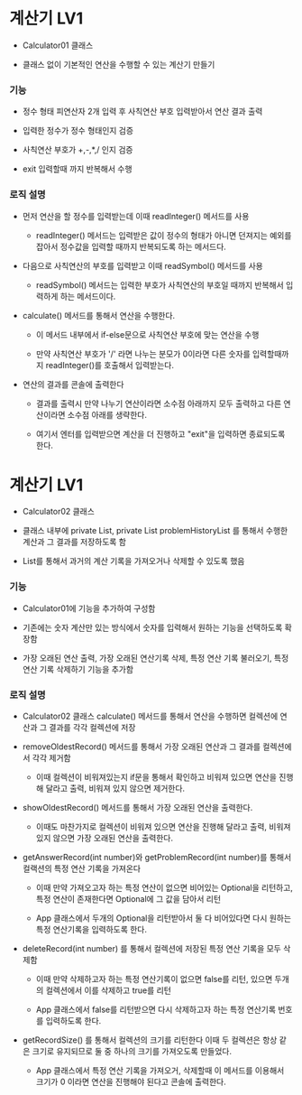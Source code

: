 # 계산기 LV1

- Calculator01 클래스

- 클래스 없이 기본적인 연산을 수행할 수 있는 계산기 만들기 

### 기능

- 정수 형태 피연산자 2개 입력 후 사칙연산 부호 입력받아서 연산 결과 출력

- 입력한 정수가 정수 형태인지 검증
- 사칙연산 부호가 +,-,*,/ 인지 검증
- exit 입력할때 까지 반복해서 수행

### 로직 설명

- 먼저 연산을 할 정수를 입력받는데 이때 readInteger() 메서드를 사용
    
    - readInteger() 메서드는 입력받은 값이 정수의 형태가 아니면 던져지는 예외를 잡아서 정수값을 입력할 때까지 반복되도록 하는 메서드다.
    
- 다음으로 사칙연산의 부호를 입력받고 이때 readSymbol() 메서드를 사용

    - readSymbol() 메서드는 입력한 부호가 사칙연산의 부호일 때까지 반복해서 입력하게 하는 메서드이다.
    
- calculate() 메서드를 통해서 연산을 수행한다.

    - 이 메서드 내부에서 if-else문으로 사칙연산 부호에 맞는 연산을 수행
    
    - 만약 사칙연산 부호가 '/' 라면 나누는 분모가 0이라면 다른 숫자를 입력할때까지 readInteger()를 호출해서 입력받는다.

- 연산의 결과를 콘솔에 출력한다

    - 결과를 출력시 만약 나누기 연산이라면 소수점 아래까지 모두 출력하고 다른 연산이라면 소수점 아래를 생략한다.
    
    - 여기서 엔터를 입력받으면 계산을 더 진행하고 "exit"을 입력하면 종료되도록 한다.
 
 # 계산기 LV1

 - Calculator02 클래스

 - 클래스 내부에 private List<Double>, private List<String> problemHistoryList 를 통해서 수행한 계산과 그 결과를 저장하도록 함

 - List를 통해서 과거의 계산 기록을 가져오거나 삭제할 수 있도록 했음

### 기능

- Calculator01에 기능을 추가하여 구성함

- 기존에는 숫자 계산만 있는 방식에서 숫자를 입력해서 원하는 기능을 선택하도록 확장함

- 가장 오래된 연산 출력, 가장 오래된 연산기록 삭제, 특정 연산 기록 불러오기, 특정 연산 기록 삭제하기 기능을 추가함

### 로직 설명

- Calculator02 클래스 calculate() 메서드를 통해서 연산을 수행하면 컬렉션에 연산과 그 결과를 각각 컬렉션에 저장

- removeOldestRecord() 메서드를 통해서 가장 오래된 연산과 그 결과를 컬렉션에서 각각 제거함

    - 이때 컬렉션이 비워져있는지 if문을 통해서 확인하고 비워져 있으면 연산을 진행해 달라고 출력, 비워져 있지 않으면 제거한다.
 
- showOldestRecord() 메서드를 통해서 가장 오래된 연산을 출력한다.

    - 이때도 마찬가지로 컬렉션이 비워져 있으면 연산을 진행해 달라고 출력, 비워져 있지 않으면 가장 오래된 연산을 출력한다.
 
- getAnswerRecord(int number)와 getProblemRecord(int number)를 통해서 컬랙션의 특정 연산 기록을 가져온다

    - 이때 만약 가져오고자 하는 특정 연산이 없으면 비어있는 Optional을 리턴하고, 특정 연산이 존재한다면 Optional에 그 값을 담아서 리턴
 
    - App 클래스에서 두개의 Optional을 리턴받아서 둘 다 비어있다면 다시 원하는 특정 연산기록을 입력하도록 한다.

- deleteRecord(int number) 를 통해서 컬렉션에 저장된 특정 연산 기록을 모두 삭제함

    - 이때 만약 삭제하고자 하는 특정 연산기록이 없으면 false를 리턴, 있으면 두개의 컬렉션에서 이를 삭제하고 true를 리턴
 
    - App 클래스에서 false를 리턴받으면 다시 삭제하고자 하는 특정 연산기록 번호를 입력하도록 한다.

- getRecordSize() 를 통해서 컬렉션의 크기를 리턴한다 이때 두 컬렉션은 항상 같은 크기로 유지되므로 둘 중 하나의 크기를 가져오도록 만들었다.

    - App 클래스에서 특정 연산 기록을 가져오거, 삭제할때 이 메서드를 이용해서 크기가 0 이라면 연산을 진행해야 된다고 콘솔에 출력한다.
